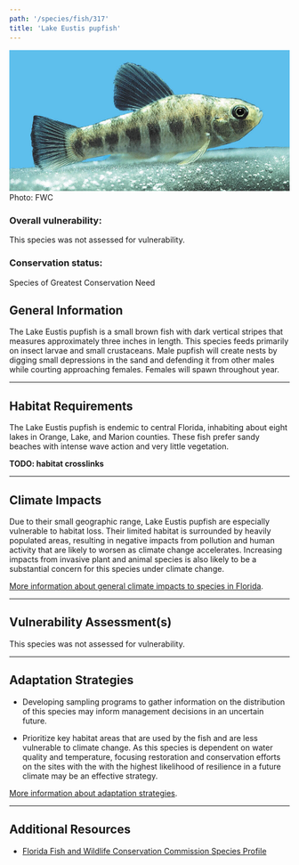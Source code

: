 ```yaml
---
path: '/species/fish/317'
title: 'Lake Eustis pupfish'
---
```


<content-header icon="freshwater_fish" title="Lake Eustis pupfish" subtitle="Cyprinodon variegatus hubbsi">
</content-header>

<div id="TopSection">

<div class="header-photo"><img src="317.jpg" alt="Photo for 317"/>
<figcaption>Photo: FWC</figcaption></div>

<div>

### Overall vulnerability:

This species was not assessed for vulnerability.



### Conservation status:

Species of Greatest Conservation Need

</div>
</div>

## General Information

The Lake Eustis pupfish is a small brown fish with dark vertical stripes that measures approximately three inches in length. This species feeds primarily on insect larvae and small crustaceans. Male pupfish will create nests by digging small depressions in the sand and defending it from other males while courting approaching females.  Females will spawn throughout year.

<hr />

## Habitat Requirements

The Lake Eustis pupfish is endemic to central Florida, inhabiting about eight lakes in Orange, Lake, and Marion counties. These fish prefer sandy beaches with intense wave action and very little vegetation.

**TODO: habitat crosslinks**

<hr />

## Climate Impacts

Due to their small geographic range, Lake Eustis pupfish are especially vulnerable to habitat loss. Their limited habitat is surrounded by heavily populated areas, resulting in negative impacts from pollution and human activity that are likely to worsen as climate change accelerates.  Increasing impacts from invasive plant and animal species is also likely to be a substantial concern for this species under climate change.

[More information about general climate impacts to species in Florida](/impacts/species).



<hr />

## Vulnerability Assessment(s)

This species was not assessed for vulnerability.

<hr />

## Adaptation Strategies

- Developing sampling programs to gather information on the distribution of this species may inform management decisions in an uncertain future.

- Prioritize key habitat areas that are used by the fish and are less vulnerable to climate change.   As this species is dependent on water quality and temperature, focusing restoration and conservation efforts on the sites with the with the highest likelihood of resilience in a future climate may be an effective strategy.

[More information about adaptation strategies](/strategies).

<hr />


## Additional Resources

- [Florida Fish and Wildlife Conservation Commission Species Profile](https://myfwc.com/wildlifehabitats/profiles/freshwater/lake-eustis-pupfish/)
